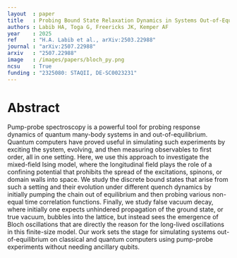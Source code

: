 ```yaml
---
layout  : paper
title   : Probing Bound State Relaxation Dynamics in Systems Out-of-Equilibrium on Quantum Computers
authors : Labib HA, Toga G, Freericks JK, Kemper AF
year    : 2025
ref     : "H.A. Labib et al., arXiv:2503.22988"
journal : "arXiv:2507.22988"
arxiv   : "2507.22988"
image   : /images/papers/bloch_py.png
ncsu    : True
funding : "2325080: STAQII, DE-SC0023231"
---
```


# Abstract
Pump-probe spectroscopy is a powerful tool for probing response dynamics of quantum many-body systems in and out-of-equilibrium. Quantum computers have proved useful in simulating such experiments by exciting the system, evolving, and then measuring observables to first order, all in one setting. Here, we use this approach to investigate the mixed-field Ising model, where the longitudinal field plays the role of a confining potential that prohibits the spread of the excitations, spinons, or domain walls into space. We study the discrete bound states that arise from such a setting and their evolution under different quench dynamics by initially pumping the chain out of equilibrium and then probing various non-equal time correlation functions. Finally, we study false vacuum decay, where initially one expects unhindered propagation of the ground state, or true vacuum, bubbles into the lattice, but instead sees the emergence of Bloch oscillations that are directly the reason for the long-lived oscillations in this finite-size model. Our work sets the stage for simulating systems out-of-equilibrium on classical and quantum computers using pump-probe experiments without needing ancillary qubits. 
